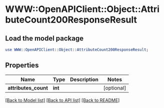 # WWW::OpenAPIClient::Object::AttributeCount200ResponseResult

## Load the model package
```perl
use WWW::OpenAPIClient::Object::AttributeCount200ResponseResult;
```

## Properties
Name | Type | Description | Notes
------------ | ------------- | ------------- | -------------
**attributes_count** | **int** |  | [optional] 

[[Back to Model list]](../README.md#documentation-for-models) [[Back to API list]](../README.md#documentation-for-api-endpoints) [[Back to README]](../README.md)


